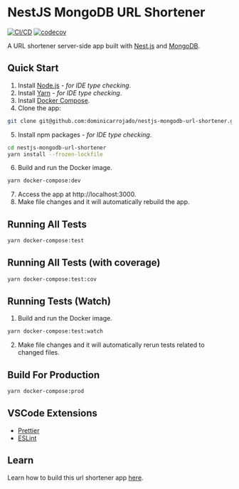 # NestJS MongoDB URL Shortener

[![CI/CD](https://github.com/dominicarrojado/nestjs-mongodb-url-shortener/actions/workflows/ci.yml/badge.svg)](https://github.com/dominicarrojado/nestjs-mongodb-url-shortener/actions/workflows/ci.yml) [![codecov](https://codecov.io/gh/dominicarrojado/nestjs-mongodb-url-shortener/branch/main/graph/badge.svg?token=39DMXI4NEL)](https://codecov.io/gh/dominicarrojado/nestjs-mongodb-url-shortener)

A URL shortener server-side app built with [Nest.js](https://nestjs.com/) and [MongoDB](https://www.mongodb.com/).

## Quick Start

1. Install [Node.js](https://nodejs.org/en/download/) - _for IDE type checking_.
2. Install [Yarn](https://yarnpkg.com/lang/en/docs/install/) - _for IDE type checking_.
3. Install [Docker Compose](https://docs.docker.com/compose/install/).
4. Clone the app:

```bash
git clone git@github.com:dominicarrojado/nestjs-mongodb-url-shortener.git
```

5. Install npm packages - _for IDE type checking_.

```bash
cd nestjs-mongodb-url-shortener
yarn install --frozen-lockfile
```

6. Build and run the Docker image.

```bash
yarn docker-compose:dev
```

7. Access the app at http://localhost:3000.
8. Make file changes and it will automatically rebuild the app.

## Running All Tests

```bash
yarn docker-compose:test
```

## Running All Tests (with coverage)

```bash
yarn docker-compose:test:cov
```

## Running Tests (Watch)

1. Build and run the Docker image.

```bash
yarn docker-compose:test:watch
```

2. Make file changes and it will automatically rerun tests related to changed files.

## Build For Production

```bash
yarn docker-compose:prod
```

## VSCode Extensions

- [Prettier](https://marketplace.visualstudio.com/items?itemName=esbenp.prettier-vscode)
- [ESLint](https://marketplace.visualstudio.com/items?itemName=dbaeumer.vscode-eslint)

## Learn

Learn how to build this url shortener app [here](https://dominicarrojado.com/posts/building-a-link-shortener-api-with-nestjs-and-mongodb-with-tests-part-1/).
